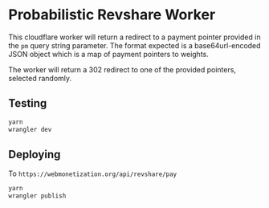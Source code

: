 # Probabilistic Revshare Worker

This cloudflare worker will return a redirect to a payment pointer provided in the `pm` query string parameter. The format expected is a base64url-encoded JSON object which is a map of payment pointers to weights.

The worker will return a 302 redirect to one of the provided pointers, selected randomly.

## Testing

```sh
yarn
wrangler dev
```

## Deploying

To `https://webmonetization.org/api/revshare/pay`

```sh
yarn
wrangler publish
```
